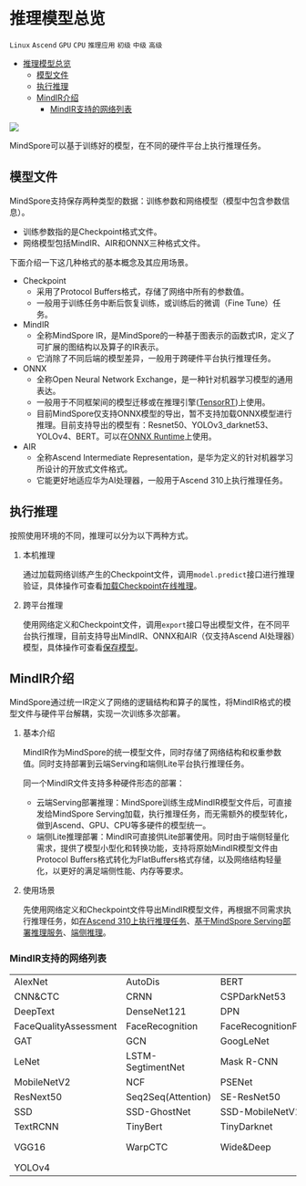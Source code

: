 # 推理模型总览

 `Linux` `Ascend` `GPU` `CPU` `推理应用` `初级` `中级` `高级`

<!-- TOC -->

- [推理模型总览](#推理模型总览)
    - [模型文件](#模型文件)
    - [执行推理](#执行推理)
    - [MindIR介绍](#mindir介绍)
        - [MindIR支持的网络列表](#mindir支持的网络列表)

<!-- /TOC -->

<a href="https://gitee.com/mindspore/docs/blob/r1.5/docs/mindspore/programming_guide/source_zh_cn/multi_platform_inference.md" target="_blank"><img src="https://gitee.com/mindspore/docs/raw/r1.5/resource/_static/logo_source.png"></a>

MindSpore可以基于训练好的模型，在不同的硬件平台上执行推理任务。

## 模型文件

MindSpore支持保存两种类型的数据：训练参数和网络模型（模型中包含参数信息）。

- 训练参数指的是Checkpoint格式文件。
- 网络模型包括MindIR、AIR和ONNX三种格式文件。

下面介绍一下这几种格式的基本概念及其应用场景。

- Checkpoint
    - 采用了Protocol Buffers格式，存储了网络中所有的参数值。
    - 一般用于训练任务中断后恢复训练，或训练后的微调（Fine Tune）任务。
- MindIR
    - 全称MindSpore IR，是MindSpore的一种基于图表示的函数式IR，定义了可扩展的图结构以及算子的IR表示。
    - 它消除了不同后端的模型差异，一般用于跨硬件平台执行推理任务。
- ONNX
    - 全称Open Neural Network Exchange，是一种针对机器学习模型的通用表达。
    - 一般用于不同框架间的模型迁移或在推理引擎([TensorRT](https://docs.nvidia.com/deeplearning/tensorrt/api/python_api/index.html))上使用。
    - 目前MindSpore仅支持ONNX模型的导出，暂不支持加载ONNX模型进行推理。目前支持导出的模型有：Resnet50、YOLOv3_darknet53、YOLOv4、BERT。可以在[ONNX Runtime](https://onnxruntime.ai/)上使用。
- AIR
    - 全称Ascend Intermediate Representation，是华为定义的针对机器学习所设计的开放式文件格式。
    - 它能更好地适应华为AI处理器，一般用于Ascend 310上执行推理任务。

## 执行推理

按照使用环境的不同，推理可以分为以下两种方式。

1. 本机推理

    通过加载网络训练产生的Checkpoint文件，调用`model.predict`接口进行推理验证，具体操作可查看[加载Checkpoint在线推理](https://www.mindspore.cn/docs/programming_guide/zh-CN/r1.5/online_inference.html)。

2. 跨平台推理

    使用网络定义和Checkpoint文件，调用`export`接口导出模型文件，在不同平台执行推理，目前支持导出MindIR、ONNX和AIR（仅支持Ascend AI处理器）模型，具体操作可查看[保存模型](https://www.mindspore.cn/docs/programming_guide/zh-CN/r1.5/save_model.html)。

## MindIR介绍

MindSpore通过统一IR定义了网络的逻辑结构和算子的属性，将MindIR格式的模型文件与硬件平台解耦，实现一次训练多次部署。

1. 基本介绍

    MindIR作为MindSpore的统一模型文件，同时存储了网络结构和权重参数值。同时支持部署到云端Serving和端侧Lite平台执行推理任务。

    同一个MindIR文件支持多种硬件形态的部署：

    - 云端Serving部署推理：MindSpore训练生成MindIR模型文件后，可直接发给MindSpore Serving加载，执行推理任务，而无需额外的模型转化，做到Ascend、GPU、CPU等多硬件的模型统一。
    - 端侧Lite推理部署：MindIR可直接供Lite部署使用。同时由于端侧轻量化需求，提供了模型小型化和转换功能，支持将原始MindIR模型文件由Protocol Buffers格式转化为FlatBuffers格式存储，以及网络结构轻量化，以更好的满足端侧性能、内存等要求。

2. 使用场景

    先使用网络定义和Checkpoint文件导出MindIR模型文件，再根据不同需求执行推理任务，如[在Ascend 310上执行推理任务](https://www.mindspore.cn/docs/programming_guide/zh-CN/r1.5/multi_platform_inference_ascend_310_mindir.html)、[基于MindSpore Serving部署推理服务](https://www.mindspore.cn/serving/docs/zh-CN/r1.5/serving_example.html)、[端侧推理](https://www.mindspore.cn/lite/docs/zh-CN/r1.5/index.html)。

### MindIR支持的网络列表

<table class="docutils">
<tr>
  <td>AlexNet</td>
  <td>AutoDis</td>
  <td>BERT</td>
  <td>BGCF</td>
  <td>CenterFace</td>
  <td>CNN</td>
</tr>
<tr>  
  <td>CNN&CTC</td>
  <td>CRNN</td>
  <td>CSPDarkNet53</td>
  <td>CTPN</td>
  <td>DeepFM</td>
  <td>DeepLabV3</td>
</tr>
<tr>
  <td>DeepText</td>
  <td>DenseNet121</td>
  <td>DPN</td>
  <td>DS-CNN</td>
  <td>FaceAttribute</td>
  <td>FaceDetection</td>
</tr>
<tr>  
  <td>FaceQualityAssessment</td>
  <td>FaceRecognition</td>
  <td>FaceRecognitionForTracking</td>
  <td>Faster R-CNN</td>
  <td>FCN</td>
  <td>FCN-4</td>
</tr>
<tr>
  <td>GAT</td>
  <td>GCN</td>
  <td>GoogLeNet</td>
  <td>GRU</td>
  <td>InceptionV3</td>
  <td>InceptionV4</td>
</tr>
<tr>
  <td>LeNet</td>
  <td>LSTM-SegtimentNet</td>
  <td>Mask R-CNN</td>
  <td>MaskRCNN_MobileNetV1</td>
  <td>MASS</td>
  <td>MobileNetV1</td>
</tr>
<tr>
  <td>MobileNetV2</td>
  <td>NCF</td>
  <td>PSENet</td>
  <td>ResNet18</td>
  <td>ResNet50</td>
  <td>ResNet101</td>
</tr>
<tr>
  <td>ResNext50</td>
  <td>Seq2Seq(Attention)</td>
  <td>SE-ResNet50</td>
  <td>ShuffleNetV1</td>
  <td>SimplePoseNet</td>
  <td>SqueezeNet</td>
</tr>
<tr>
  <td>SSD</td>
  <td>SSD-GhostNet</td>
  <td>SSD-MobileNetV1-FPN</td>
  <td>SSD-ResNet50-FPN</td>
  <td>SSD-VGG16</td>
  <td>TextCNN</td>
</tr>
<tr>
  <td>TextRCNN</td>
  <td>TinyBert</td>
  <td>TinyDarknet</td>
  <td>Transformer</td>
  <td>UNet++</td>
  <td>UNet2D</td>
</tr>
<tr>
  <td>VGG16</td>
  <td>WarpCTC</td>
  <td>Wide&Deep</td>
  <td>Xception</td>
  <td>YOLOv3-DarkNet53</td>
  <td>YOLOv3-ResNet18</td>
</tr>
<tr>
  <td>YOLOv4</td>
  <td></td>
  <td></td>
  <td></td>
  <td></td>
  <td></td>
</tr>
</table>

